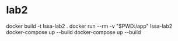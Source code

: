 # lab2
docker build -t lssa-lab2 .
docker run --rm -v "$PWD:/app" lssa-lab2
docker-compose up --build
docker-compose up --build